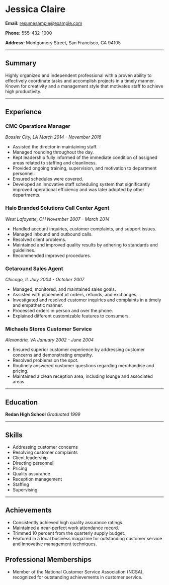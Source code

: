# Jessica Claire

**Email:** resumesample@example.com

**Phone:** 555-432-1000

**Address:** Montgomery Street, San Francisco, CA 94105

---

## Summary

Highly organized and independent professional with a proven ability to effectively coordinate tasks and accomplish projects in a timely manner. Known for creativity and a management style that motivates staff to achieve high productivity.

---

## Experience

### CMC Operations Manager
*Bossier City, LA* 
*March 2014 - November 2016*
- Assisted the director in maintaining staff.
- Managed rounding throughout the day.
- Kept leadership fully informed of the immediate condition of assigned areas related to staffing and cleanliness.
- Provided ongoing training, supervision, and motivation to department personnel.
- Ensured schedules were covered.
- Developed an innovative staff scheduling system that significantly improved operational efficiency and was later adopted by other departments.

### Halo Branded Solutions Call Center Agent
*West Lafayette, OH* 
*November 2007 - March 2014*
- Handled account inquiries, customer complaints, and support issues.
- Managed inbound and outbound calls.
- Resolved client problems.
- Maintained and improved quality results by adhering to standards and guidelines.
- Recommended improved procedures.

### Getaround Sales Agent
*Chicago, IL* 
*July 2004 - October 2007*
- Managed, monitored, and maintained sales goals.
- Assisted with placement of orders, refunds, and exchanges.
- Investigated and resolved customer inquiries and complaints in a timely and empathetic manner.
- Processed orders in person and over the phone.
- Explained different customizable features to consumers.

### Michaels Stores Customer Service
*Alexandria, VA* 
*January 2002 - June 2004*
- Ensured superior customer experience by addressing customer concerns and demonstrating empathy.
- Resolved problems on the spot.
- Routinely answered customer questions regarding merchandise and pricing.
- Maintained a clean reception area, including lounge and associated areas.

---

## Education

**Redan High School** 
*Graduated 1999*

---

## Skills

- Addressing customer concerns
- Resolving customer complaints
- Client leadership
- Directing personnel
- Pricing
- Quality assurance
- Reception management
- Staffing
- Supervising

---

## Achievements

- Consistently achieved high quality assurance ratings.
- Maintained a near-perfect work attendance record.
- Trimmed 10 percent from the quarterly supply budget.
- Featured in a local business magazine for outstanding customer service and innovative management techniques.

## Professional Memberships

- Member of the National Customer Service Association (NCSA), recognized for outstanding achievements in customer service.
